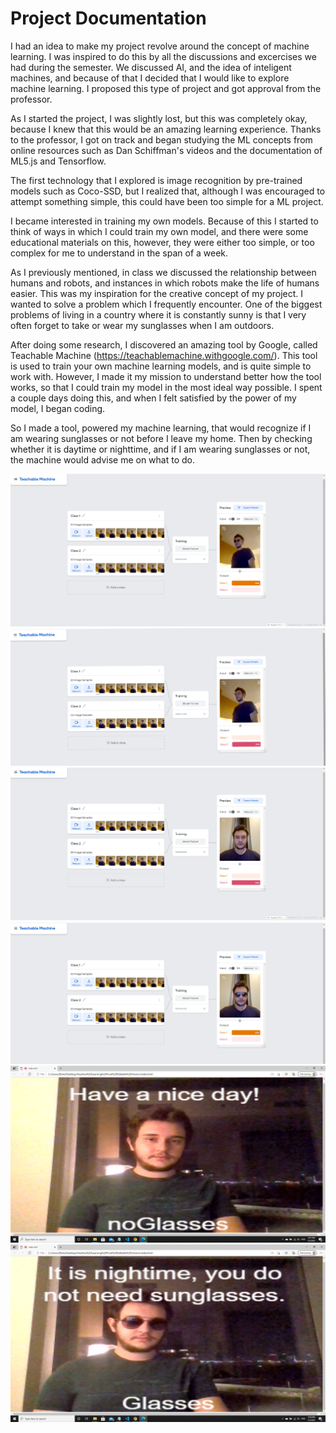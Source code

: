 # Project Documentation

I had an idea to make my project revolve around the concept of machine learning. I was inspired to do this by all the discussions and excercises we had during the semester. We discussed AI, and the idea of inteligent machines, and because of that I decided that I would like to explore machine learning. I proposed this type of project and got approval from the professor.

As I started the project, I was slightly lost, but this was completely okay, because I knew that this would be an amazing learning experience. Thanks to the professor, I got on track and began studying the ML concepts from online resources such as Dan Schiffman's videos and the documentation of ML5.js and Tensorflow.

The first technology that I explored is image recognition by pre-trained models such as Coco-SSD, but I realized that, although I was encouraged to attempt something simple, this could have been too simple for a ML project.

I became interested in training my own models. Because of this I started to think of ways in which I could train my own model, and there were some educational materials on this, however, they were either too simple, or too complex for me to understand in the span of a week.

As I previously mentioned, in class we discussed the relationship between humans and robots, and instances in which robots make the life of humans easier. This was my inspiration for the creative concept of my project. I wanted to solve a problem which I frequently encounter. One of the biggest problems of living in a country where it is constantly sunny is that I very often forget to take or wear my sunglasses when I am outdoors.

After doing some research, I discovered an amazing tool by Google, called Teachable Machine (https://teachablemachine.withgoogle.com/). This tool is used to train your own machine learning models, and is quite simple to work with. However, I made it my mission to understand better how the tool works, so that I could train my model in the most ideal way possible. I spent a couple days doing this, and when I felt satisfied by the power of my model, I began coding.

So I made a tool, powered my machine learning, that would recognize if I am wearing sunglasses or not before I leave my home. Then by checking whether it is daytime or nighttime, and if I am wearing sunglasses or not, the machine would advise me on what to do.

![](off.png)
![](on.png)
![](off2.png)
![](on2.png)
![](final1.png)
![](final2.png)

